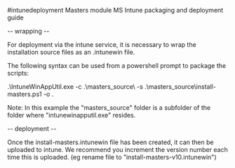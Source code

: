 #intunedeployment
Masters module MS Intune packaging and deployment guide

-- wrapping --

For deployment via the intune service, it is necessary to wrap the installation source files as an .intunewin file.

The following syntax can be used from a powershell prompt to package the scripts:

.\IntuneWinAppUtil.exe -c .\masters_source\ -s .\masters_source\install-masters.ps1 -o .

Note: In this example the "masters_source" folder is a subfolder of the folder where "intunewinapputil.exe" resides.


-- deployment --

Once the install-masters.intunewin file has been created, it can then be uploaded to intune.  We recommend you increment the version number each time this is uploaded. (eg rename file to "install-masters-v10.intunewin")

